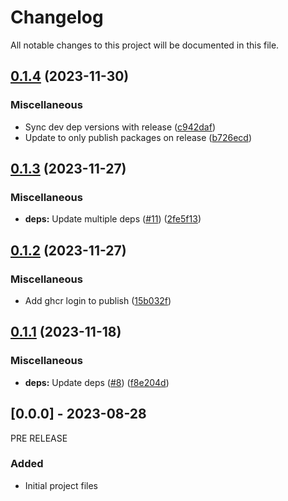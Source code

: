 # Changelog

All notable changes to this project will be documented in this file.

## [0.1.4](https://github.com/defenseunicorns/uds-capability-artifactory/compare/v0.1.3...v0.1.4) (2023-11-30)


### Miscellaneous

* Sync dev dep versions with release ([c942daf](https://github.com/defenseunicorns/uds-capability-artifactory/commit/c942daf2ec8a91f6292fe71cb713c86550b43573))
* Update to only publish packages on release ([b726ecd](https://github.com/defenseunicorns/uds-capability-artifactory/commit/b726ecdc5482896ad101e3632f9812228ec1c0d4))

## [0.1.3](https://github.com/defenseunicorns/uds-capability-artifactory/compare/v0.1.2...v0.1.3) (2023-11-27)


### Miscellaneous

* **deps:** Update multiple deps ([#11](https://github.com/defenseunicorns/uds-capability-artifactory/issues/11)) ([2fe5f13](https://github.com/defenseunicorns/uds-capability-artifactory/commit/2fe5f137a03b814449f68ee5474e79f13e7c290c))

## [0.1.2](https://github.com/defenseunicorns/uds-capability-artifactory/compare/v0.1.1...v0.1.2) (2023-11-27)


### Miscellaneous

* Add ghcr login to publish ([15b032f](https://github.com/defenseunicorns/uds-capability-artifactory/commit/15b032fd027574ce87fd4d3f7ce5e94ac923cba9))

## [0.1.1](https://github.com/defenseunicorns/uds-capability-artifactory/compare/v0.1.0...v0.1.1) (2023-11-18)


### Miscellaneous

* **deps:** Update deps ([#8](https://github.com/defenseunicorns/uds-capability-artifactory/issues/8)) ([f8e204d](https://github.com/defenseunicorns/uds-capability-artifactory/commit/f8e204d144e14bc59ffe9963a4cbafa5fc65e724))

## [0.0.0] - 2023-08-28
PRE RELEASE

### Added
- Initial project files
